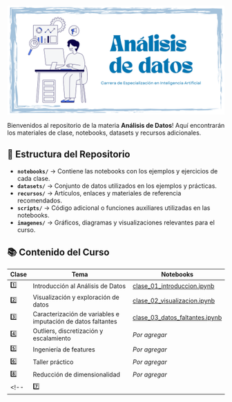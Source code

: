 
![](https://github.com/FIUBA-Posgrado-Inteligencia-Artificial/CEIA_Analisis_de_datos/blob/main/banner.png)


Bienvenidos al repositorio de la materia **Análisis de Datos**! Aquí encontrarán los materiales de clase, notebooks, datasets y recursos adicionales.

## 📂 Estructura del Repositorio

- **`notebooks/`** → Contiene las notebooks con los ejemplos y ejercicios de cada clase.
- **`datasets/`** → Conjunto de datos utilizados en los ejemplos y prácticas.
- **`recursos/`** → Artículos, enlaces y materiales de referencia recomendados.
- **`scripts/`** → Código adicional o funciones auxiliares utilizadas en las notebooks.
- **`imagenes/`** → Gráficos, diagramas y visualizaciones relevantes para el curso.

## 📚 Contenido del Curso

| Clase | Tema | Notebooks |
|--------|-----------------------------|-----------------------------|
| 1️⃣ | Introducción al Análisis de Datos | [clase_01_introduccion.ipynb](notebooks/clase_01_introduccion.ipynb) |
| 2️⃣ | Visualización y exploración de datos | [clase_02_visualizacion.ipynb](notebooks/clase_02_preprocesamiento.ipynb) |
| 3️⃣ | Caracterización de variables e imputación de datos faltantes | [clase_03_datos_faltantes.ipynb](notebooks/clase_03_visualizacion.ipynb) |
| 4️⃣ | Outliers, discretización y escalamiento | _Por agregar_ |
| 5️⃣ | Ingeniería de features | _Por agregar_ |
| 6️⃣ | Taller práctico | _Por agregar_ |
| 8️⃣ | Reducción de dimensionalidad | _Por agregar_ |
<!--  | 7️⃣ |  | _Por agregar_ | -->



<!-- ## ⚙️ Instalación y Configuración del Entorno

Este curso recomienda usar Poetry con venv para gestionar dependencias y entornos virtuales. Como alternativa a venv se puede usar Conda.

### 🔹 Opción 1: Usar Poetry + Python venv (Recomendado)

1. Instalar Poetry: [Instrucciones] (https://python-poetry.org/docs/#installing-with-the-official-installer)

### 🔹 Opción 2: Usar Poetry + Conda-->
